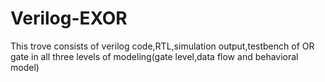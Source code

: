 # Verilog-EXOR
This trove consists of verilog code,RTL,simulation output,testbench of OR gate in all three levels of modeling(gate level,data flow and behavioral model)
